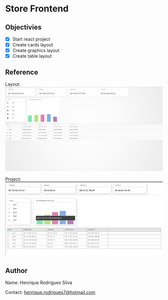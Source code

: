 # Store Frontend

## Objectivies

- [x] Start react project
- [x] Create cards layout
- [x] Create graphics layout
- [x] Create table layout

## Reference

Layout:
![layout](/assets/imgs/layout.png)

Project:
![layout](/assets/imgs/layoutFinal.png)

## Author

Name: Henrique Rodrigues Silva

Contact: henrique.rodrigues7@hotmail.com
